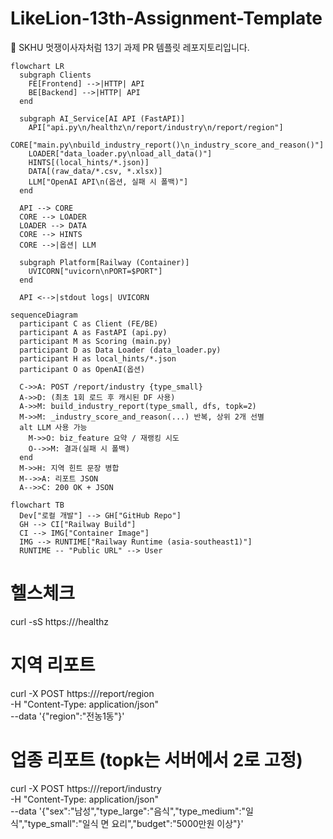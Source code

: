# LikeLion-13th-Assignment-Template
🦁 SKHU 멋쟁이사자처럼 13기 과제 PR 템플릿 레포지토리입니다.

```mermaid
flowchart LR
  subgraph Clients
    FE[Frontend] -->|HTTP| API
    BE[Backend] -->|HTTP| API
  end

  subgraph AI_Service[AI API (FastAPI)]
    API["api.py\n/healthz\n/report/industry\n/report/region"]
    CORE["main.py\nbuild_industry_report()\n_industry_score_and_reason()"]
    LOADER["data_loader.py\nload_all_data()"]
    HINTS[(local_hints/*.json)]
    DATA[(raw_data/*.csv, *.xlsx)]
    LLM["OpenAI API\n(옵션, 실패 시 폴백)"]
  end

  API --> CORE
  CORE --> LOADER
  LOADER --> DATA
  CORE --> HINTS
  CORE -->|옵션| LLM

  subgraph Platform[Railway (Container)]
    UVICORN["uvicorn\nPORT=$PORT"]
  end

  API <-->|stdout logs| UVICORN

```

```mermaid
sequenceDiagram
  participant C as Client (FE/BE)
  participant A as FastAPI (api.py)
  participant M as Scoring (main.py)
  participant D as Data Loader (data_loader.py)
  participant H as local_hints/*.json
  participant O as OpenAI(옵션)

  C->>A: POST /report/industry {type_small}
  A->>D: (최초 1회 로드 후 캐시된 DF 사용)
  A->>M: build_industry_report(type_small, dfs, topk=2)
  M->>M: _industry_score_and_reason(...) 반복, 상위 2개 선별
  alt LLM 사용 가능
    M->>O: biz_feature 요약 / 재랭킹 시도
    O-->>M: 결과(실패 시 폴백)
  end
  M->>H: 지역 힌트 문장 병합
  M-->>A: 리포트 JSON
  A-->>C: 200 OK + JSON
```

```mermaid
flowchart TB
  Dev["로컬 개발"] --> GH["GitHub Repo"]
  GH --> CI["Railway Build"]
  CI --> IMG["Container Image"]
  IMG --> RUNTIME["Railway Runtime (asia-southeast1)"]
  RUNTIME -- "Public URL" --> User
```

# 헬스체크
curl -sS https://<your-public-url>/healthz

# 지역 리포트
curl -X POST https://<your-public-url>/report/region \
  -H "Content-Type: application/json" \
  --data '{"region":"전농1동"}'

# 업종 리포트 (topk는 서버에서 2로 고정)
curl -X POST https://<your-public-url>/report/industry \
  -H "Content-Type: application/json" \
  --data '{"sex":"남성","type_large":"음식","type_medium":"일식","type_small":"일식 면 요리","budget":"5000만원 이상"}'
